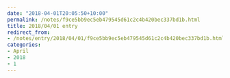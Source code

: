 ```yaml
---
date: "2018-04-01T20:05:50+10:00"
permalink: /notes/f9ce5bb9ec5eb479545d61c2c4b420bec337bd1b.html
title: 2018/04/01 entry
redirect_from:
- /notes/entry/2018/04/01/f9ce5bb9ec5eb479545d61c2c4b420bec337bd1b.html
categories:
- April
- 2018
- 1
---
```

